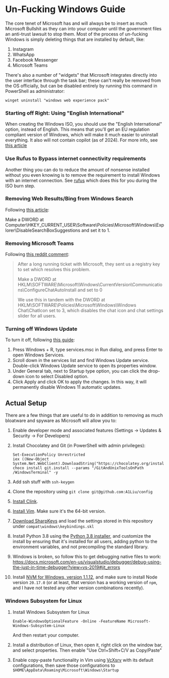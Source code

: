 # Un-Fucking Windows Guide
The core tenet of Microsoft has and will always be to insert as much Microsoft
Bullshit as they can into your computer until the government files an anti-trust
lawsuit to stop them. Most of the process of un-fucking Windows is simply deleting
things that are installed by default, like:

1. Instagram
2. WhatsApp
3. Facebook Messenger
4. Microsoft Teams

There's also a number of "widgets" that Microsoft integrates directly into the
user interface through the task bar; these can't really be removed from the OS
officially, but can be disabled entirely by running this command in PowerShell
as administrator:

```
winget uninstall "windows web experience pack"
```

### Starting off Right: Using "English International"
When creating the Windows ISO, you should use the "English International" option,
instead of English. This means that you'll get an EU regulation compliant version
of Windows, which will make it much easier to uninstall everything. It also will
not contain copilot (as of 2024). For more info, see [this article](https://www.zdnet.com/article/heres-how-microsoft-will-change-windows-to-comply-with-eu-laws/)

### Use Rufus to Bypass internet connectivity requirements
Another thing you can do to reduce the amount of nonsense installed without you even
knowing is to remove the requirement to install Windows with an internet connection.
See [rufus](https://rufus.ie/en/) which does this for you during the ISO burn step.

### Removing Web Results/Bing from Windows Search
Following [this article](https://nerdschalk.com/how-to-disable-web-results-in-windows-11-start-or-search-menu/):

Make a DWORD at Computer\HKEY_CURRENT_USER\Software\Policies\Microsoft\Windows\Explorer\DisableSearchBoxSuggestions and set it to 1.

### Removing Microsoft Teams
Following [this reddit comment](https://www.reddit.com/r/sysadmin/comments/q771i4/comment/ho15fvm/?utm_source=share&utm_medium=web2x&context=3):

> After a long running ticket with Microsoft, they sent us a registry key to set which resolves this problem.
>
> Make a DWORD at HKLM\SOFTWARE\Microsoft\Windows\CurrentVersion\Communications\ConfigureChatAutoInstall and set to 0
>
> We use this in tandem with the DWORD at HKLM\SOFTWARE\Policies\Microsoft\Windows\Windows Chat\ChatIcon set to 3, which disables the chat icon and chat settings slider for all users.

### Turning off Windows Update
To turn it off, following [this guide](https://www.minitool.com/data-recovery/how-to-stop-windows-11-update.html):

1. Press Windows + R, type services.msc in Run dialog, and press Enter to open Windows Services.
2. Scroll down in the services list and find Windows Update service. Double-click Windows Update service to open its properties window.
3. Under General tab, next to Startup type option, you can click the drop-down icon to select Disabled option.
4. Click Apply and click OK to apply the changes. In this way, it will permanently disable Windows 11 automatic updates.


## Actual Setup
There are a few things that are useful to do in addition to removing
as much bloatware and spyware as Microsoft will allow you to:

1. Enable developer mode and associated features (Settings -&gt; Updates &amp; Security
   -&gt; For Developers)

2. Install Chocolatey and Git (in PowerShell with admin privileges):

   ```
   Set-ExecutionPolicy Unrestricted
   iex ((New-Object System.Net.WebClient).DownloadString("https://chocolatey.org/install.ps1"))
   choco install git.install --params "/GitAndUnixToolsOnPath /WindowsTerminal" -y
   ```

2. Add ssh stuff with `ssh-keygen`

3. Clone the repository using `git clone git@github.com:A1Liu/config`

4. [Install Clink](https://chrisant996.github.io/clink/).

4. [Install Vim](https://github.com/vim/vim-win32-installer/releases). Make sure
   it's the 64-bit version.

5. [Download SharpKeys](https://apps.microsoft.com/store/detail/XPFFCG7M673D4F) and load
   the settings stored in this repository under `compat\windows\keybindings.skl`

6. Install Python 3.8 using the [Python 3.8 installer](https://www.python.org/downloads/release/python-382/),
   and customize the install by ensuring that it's installed for all users, adding
   python to the environment variables, and not precompiling the standard library.

7. Windows is broken, so follow this to get debugging native files to work:
   https://docs.microsoft.com/en-us/visualstudio/debugger/debug-using-the-just-in-time-debugger?view=vs-2019#jit_errors

8. Install [NVM for Windows, version 1.1.12](https://github.com/coreybutler/nvm-windows/releases/tag/1.1.12), and make
   sure to install Node version `20.17.0` (or at least, that version has a working version of `npm`, and I have not tested any other version combinations recently).

### Windows Subsystem for Linux
1. Install Windows Subsystem for Linux

   ```
   Enable-WindowsOptionalFeature -Online -FeatureName Microsoft-Windows-Subsystem-Linux
   ```

   And then restart your computer.

2. Install a distribution of Linux, then open it, right click on the window bar,
   and select properties. Then enable "Use Ctrl+Shift+C/V as Copy/Paste"

3. Enable copy-paste functionality in Vim using
   [VcXsrv](https://sourceforge.net/projects/vcxsrv/) with its default configurations,
   then save those configurations to `$HOME\AppData\Roaming\Microsoft\Windows\Startup`
